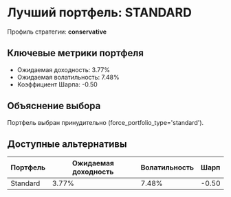 # Лучший портфель: STANDARD

Профиль стратегии: **conservative**

## Ключевые метрики портфеля

- Ожидаемая доходность: 3.77%
- Ожидаемая волатильность: 7.48%
- Коэффициент Шарпа: -0.50

## Объяснение выбора

Портфель выбран принудительно (force_portfolio_type='standard').

## Доступные альтернативы

| Портфель | Ожидаемая доходность | Волатильность | Шарп |
|----------|----------------------|---------------|------|
| Standard | 3.77% | 7.48% | -0.50 |
